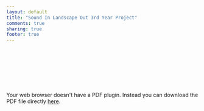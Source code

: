 ```yaml
---
layout: default
title: "Sound In Landscape Out 3rd Year Project"
comments: true
sharing: true
footer: true
---
```

<object data="/assets/siloreport.pdf" width=100% height=800>
<p style="margin-top:128px;">Your web browser doesn't have a PDF plugin.  Instead you can download the PDF 
file directly <a href="/assets/siloreport.pdf">here</a>.</p>
</object>

